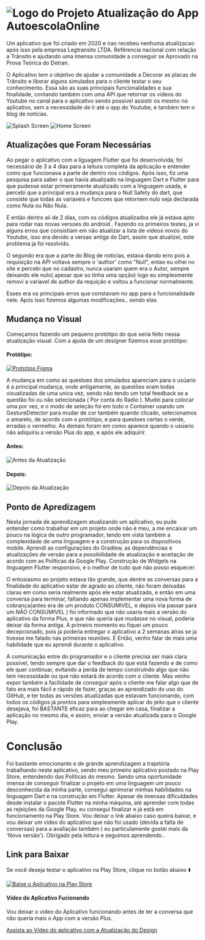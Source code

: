 # ![Logo do Projeto](./images/playstore(1).png) Atualização do App AutoescolaOnline


Um aplicativo que foi criado em 2020 e nao recebeu nenhuma atualizacao após isso pela empresa Legtransito LTDA. Refêrencia nacional com relação a Trânsito e ajudando uma imensa comunidade a conseguir se Aprovado na Prova Teórica do Detran.

O Aplicativo tem o objetivo de ajudar a comunidade a Decorar as placas de Trânsito e liberar alguns simulados para o cliente testar o seu conhecimento. Essa são as suas principais funcionalidades e sua finalidade, contando também com uma API que retornar os videos do Youtube no canal para o aplicativo sendo possivel assistir os mesmo no aplicativo, sem a necessidade de ir até o app do Youtube, e também tem o blog de notícias. 

![Splash Screen](./images/SplashScreen.png) ![Home Screen](./images/Home%20Screen.png)

## Atualizações que Foram Necessárias

Ao pegar o aplicativo com a liguagem Flutter que foi desenvolvida, foi necessário de 3 a 4 dias para a leitura completa da aplicação e entender como que funcionava a parte de dentro nos códigos. Após isso, fiz uma pesquisa para saber o que havia atualizado na linguagem Dart e Flutter para que pudesse estar primeiramente atualizado com a linguagem usada, e percebi que a principal era a mudança para o Null Safety do dart, que consiste que todas as variaveis e funcoes que retornem nulo seja declarada como Nula ou Não Nula. 

E então dentro aii de 2 dias, com os códigos atualizados ele já estava apto para rodar nas novas versoes do android.. Fazendo os primeiros testes, ja vi alguns erros que consistiam em não atualizar a lista de videos novos do Youtube, isso era devido a versao antiga do Dart, assim que atualizei, este problema ja foi resolvido. 

O segundo era que a parte do Blog de noticias, estava dando erro pois a requisição na API voltava sempre o 'author' como "Null", entao eu olhei no site e percebi que no cadastro, nunca usaram quem era o Autor, sempre deixando ele nulo( apesar que so tinha uma opção) logo eu simplesmente removi a variavel de author da requição e voltou a funcionar normalmente.

Esses era os principais erros que constavam no app para a funcionalidade nele. Após isso fizemos algumas modificações.. sendo elas 

##  Mudança no Visual

Começamos fazendo um pequeno protótipo do que seria feito nessa atualização visual. Com a ajuda de um designer fizemos esse protótipo:

#### Protótipo:

[![Prototipo Figma](./images/Projeto%20Figma.png)](https://www.figma.com/design/QJ6dlranex7TFLTwzGLZx9/APP-Autoescola-Online?node-id=0-1&node-type=canvas&t=355aqCp6EGKLylxf-0)

A mudança em como as questoes dos simulados apareciam para o usúario é a principal mudança, onde antigamente, as questões eram todas visualizadas de uma unica vez, sendo não tendo um total feedback se a questão foi ou não selecionada ( Por conta do Radio ). Mudei para colocar uma por vez, e o modo de seleção foi em todo o Container usando um GestureDetector para mudar de cor também quando clicado, selecionamos o amarelo, de acordo com o protótipo, e para questoes certas o verde, erradas o vermelho. As demais foram em como aparece quando o usúario não adiquiriu a versão Plus do app, e após ele adiquirir. 

#### Antes:

![Antes da Atualização](./images/antes.png)


#### Depois:

![Depois da Atualização](./images/prototipo%20no%20app.png)



## Ponto de Apredizagem

Nesta jornada de aprendizagem atualizando um aplicativo, eu pude entender como trabalhar em um projeto onde não é meu, a me encaixar um pouco na lógica de outro programador, tendo em vista também a complexidade de uma linguagem e a construção para os dispositivos mobile. Aprendi as configurações do Gradlew, as dependências e atualizações de versão para a possibilidade de atualização e aceitação de acordo com as Políticas da Google Play. Construção de Widgets na linguagem Flutter responsivo, e o melhor de tudo que não posso esquecer. 

O entusiasmo ao projeto estava tão grande, que dentre as conversas para a finalidade do aplicativo estar de agrado ao cliente, não foram deixadas claras em como seria realmente após ele estar atualizado, e então em uma conversa para terminar, faltando apenas implementar uma nova forma de cobrança(antes era de um produto CONSUMIVEL, e depois iria passar para um NÃO CONSUMIVEL ) foi informado que não usaria mais a versão do aplicativo da forma Plus, e que não queria que mudasse no visual, poderia deixar da forma antiga. A primeiro momento eu fiquei um pouco decepcionado, pois ja poderia entregar o aplicativo a 2 semanas atras se ja tivesse me falado nas primeiras reuniões. E Então, venho falar de mais uma habilidade que eu aprendi durante o aplicativo. 

A comunicação entre do programador e o cliente precisa ser mais clara possivel, tendo sempre que dar o feedback do que está fazendo e de como ele quer continuar, evitando a perda de tempo construindo algo que não tem necessidade ou que não estará de acordo com o cliente. Mas venho expor também a facilidade de conseguir após o cliente me falar algo que de fato era mais fácil e rápido de fazer, graças ao aprendizado do uso do GitHub, e ter todas as versões atualizadas que estavam funcionando, com todos os códigos já prontos para simplesmente aplicar do jeito que o cliente desejava, foi BASTANTE eficaz para ao chegar em casa, finalizar a aplicação no mesmo dia, e assim, enviar a versão atualizada para o Google Play. 

# Conclusão

Foi bastante emocionante e de grande aprendizagem a trajetória trabalhando neste aplicativo, sendo meu primeiro aplicativo postado na Play Store, entendendo das Políticas do mesmo. Sendo uma oportunidade imensa de conseguir finalizar o projeto em uma linguagem um pouco desconhecida da minha parte, consegui aprimorar minhas habilidades na linguagem Dart e na construção em Flutter. Apesar de imensas dificuldades desde instalar o pacote Flutter na minha máquina, até aprender com todas as rejeições da Google Play, eu consegui finalizar e já está em funcionamento na Play Store. Vou deixar o link abaixo caso queira baixar, e vou deixar um video do aplicativo que não foi usado (devida a falta de conversas) para a avaliação também ( eu particulamente gostei mais da 'Nova versão'). Obrigado pela leitura e seguimos aprendendo.. 

## Link para Baixar

Se você deseja testar o aplicativo na Play Store, clique no botão abaixo ⬇️

[![Baixe o Aplicativo na Play Store](./images/google-play-selo.png)](https://play.google.com/store/apps/details?id=jocampos.com.br.auto_escola_online&hl=pt_BR)


#### Vídeo do Aplicativo Fucionando 

Vou deixar o video do Aplicativo funcionando antes de ter a conversa que não queria mais o App com a versão Plus.

[Assista ao Vídeo do aplicativo com a Atualização do Design](https://drive.google.com/drive/folders/1WTDz-GzLaU5fsoWreWAGu4oh8ZCofXl9?usp=sharing)





